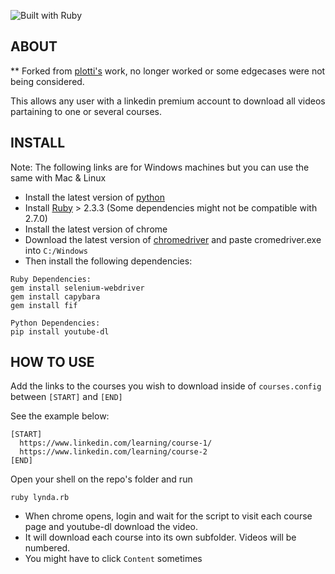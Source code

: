 

![Built with Ruby](http://pixel-cookers.github.io/built-with-badges/ruby/ruby-long-flat.png)


## ABOUT

** Forked from [plotti's]("https://github.com/plotti/linkedin-learning) work, no longer worked or some edgecases were not being considered.

This allows any user with a linkedin premium account to download all videos partaining to one or several courses.

## INSTALL

Note: The following links are for Windows machines but you can use the same with Mac & Linux

* Install the latest version of [python](https://www.python.org/ftp/python/3.8.1/python-3.8.1.exe)
* Install [Ruby](https://github.com/oneclick/rubyinstaller2/releases/download/RubyInstaller-2.6.5-1/rubyinstaller-devkit-2.6.5-1-x64.exe) > 2.3.3 (Some dependencies might not be compatible with 2.7.0)
* Install the latest version of chrome
* Download the latest version of [chromedriver](https://chromedriver.storage.googleapis.com/index.html?path=&sort=desc) and paste cromedriver.exe into `C:/Windows`
* Then install the following dependencies:
```
Ruby Dependencies:
gem install selenium-webdriver
gem install capybara
gem install fif

Python Dependencies:
pip install youtube-dl

```

## HOW TO USE

Add the links to the courses you wish to download inside of `courses.config` between `[START]` and `[END]`

See the example below:
```
[START]
  https://www.linkedin.com/learning/course-1/
  https://www.linkedin.com/learning/course-2
[END]
```

Open your shell on the repo's folder and run
```
ruby lynda.rb
```
* When chrome opens, login and wait for the script to visit each course page and youtube-dl download the video. 
* It will download each course into its own subfolder. Videos will be numbered. 
* You might have to click `Content` sometimes
